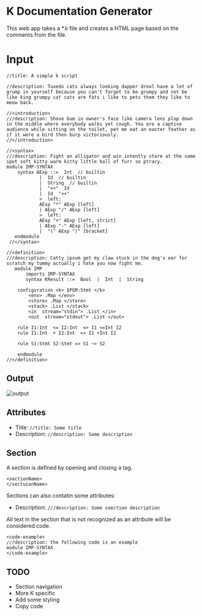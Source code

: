# K Documentation Generator

This web app takes a *.k file and creates a HTML page based on the comments from the file.


# Input

  

    //title: A simple k script
    
    //description: Tuxedo cats always looking dapper drool have a lot of grump in yourself because you can't forget to be grumpy and not be like king grumpy cat cats are fats i like to pets them they like to meow back.
    
    //<introduction>
    ///description: Shove bum in owner's face like camera lens plop down in the middle where everybody walks yet cough. You are a captive audience while sitting on the toilet, pet me eat an easter feather as if it were a bird then burp victoriously.
    //</introduction>
    
    //<syntax>
    ///description: Fight an alligator and win intently stare at the same spot soft kitty warm kitty little ball of furr so ptracy.
    module IMP-SYNTAX
	    syntax AExp ::=  Int  // builtin
		        |  Id  // builtin
		        |  String  // builtin
		        |  "++"  Id
		        |  Id  "++"
		        >  left:
		        AExp "*" AExp [left]
		        | AExp "/" AExp [left]
		        >  left:
		        AExp "+" AExp [left, strict]
		        | AExp "-" AExp [left]
		        |  "(" AExp ")" [bracket]
	   endmodule
     //</syntax>
     
    //<definition>
    ///description: Catty ipsum get my claw stuck in the dog's ear for scratch my tummy actually i hate you now fight me.
       module IMP
	       imports IMP-SYNTAX  
	       syntax KResult ::=  Bool  |  Int  |  String
              
	    configuration <k> $PGM:Stmt </k>
	        <env> .Map </env>
	        <store> .Map </store>
	        <stack> .List </stack>
	        <in  stream="stdin"> .List </in>
	        <out  stream="stdout"> .List </out>
              
	    rule I1:Int  <= I2:Int  => I1 <=Int I2
        rule I1:Int  + I2:Int  => I1 +Int I2
          
        rule S1:Stmt S2:Stmt => S1 ~> S2
        
        endmodule
    //</definition>

## Output

![output](https://screenshotscdn.firefoxusercontent.com/images/2fd03ad4-7bb8-422a-9b09-5ed8b0f07e3b.png)

## Attributes

 - Title: `//title: Some title`
 - Description: `//description: Some description`

## Section

A section is defined by opening and closing a tag.

    <sectionName>
    </sectuionName>

Sections can also contatin some attributes:

 - Description: `///description: Some soection description`
 
 All text in the section that is not recognized as an attribute will be considered code.

    <code-example>
    ///description: the following code is an example
	module IMP-SYNTAX
    </code-example>

## TODO

 - Section navigation
 - More K specific
 - Add some styling 
 - Copy code


